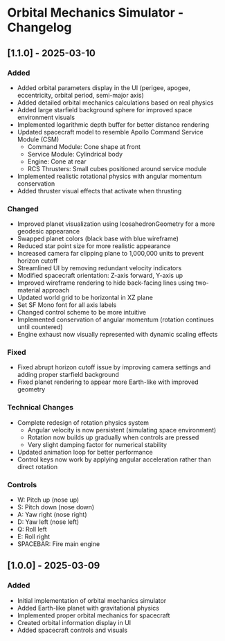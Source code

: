 # Orbital Mechanics Simulator - Changelog

## [1.1.0] - 2025-03-10

### Added
- Added orbital parameters display in the UI (perigee, apogee, eccentricity, orbital period, semi-major axis)
- Added detailed orbital mechanics calculations based on real physics
- Added large starfield background sphere for improved space environment visuals
- Implemented logarithmic depth buffer for better distance rendering
- Updated spacecraft model to resemble Apollo Command Service Module (CSM)
  - Command Module: Cone shape at front
  - Service Module: Cylindrical body
  - Engine: Cone at rear
  - RCS Thrusters: Small cubes positioned around service module
- Implemented realistic rotational physics with angular momentum conservation
- Added thruster visual effects that activate when thrusting

### Changed
- Improved planet visualization using IcosahedronGeometry for a more geodesic appearance
- Swapped planet colors (black base with blue wireframe)
- Reduced star point size for more realistic appearance
- Increased camera far clipping plane to 1,000,000 units to prevent horizon cutoff
- Streamlined UI by removing redundant velocity indicators
- Modified spacecraft orientation: Z-axis forward, Y-axis up
- Improved wireframe rendering to hide back-facing lines using two-material approach
- Updated world grid to be horizontal in XZ plane
- Set SF Mono font for all axis labels
- Changed control scheme to be more intuitive
- Implemented conservation of angular momentum (rotation continues until countered)
- Engine exhaust now visually represented with dynamic scaling effects

### Fixed
- Fixed abrupt horizon cutoff issue by improving camera settings and adding proper starfield background
- Fixed planet rendering to appear more Earth-like with improved geometry

### Technical Changes
- Complete redesign of rotation physics system
  - Angular velocity is now persistent (simulating space environment)
  - Rotation now builds up gradually when controls are pressed
  - Very slight damping factor for numerical stability
- Updated animation loop for better performance
- Control keys now work by applying angular acceleration rather than direct rotation

### Controls
- W: Pitch up (nose up)
- S: Pitch down (nose down)
- A: Yaw right (nose right) 
- D: Yaw left (nose left)
- Q: Roll left
- E: Roll right
- SPACEBAR: Fire main engine

## [1.0.0] - 2025-03-09

### Added
- Initial implementation of orbital mechanics simulator
- Added Earth-like planet with gravitational physics
- Implemented proper orbital mechanics for spacecraft
- Created orbital information display in UI
- Added spacecraft controls and visuals
